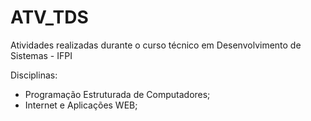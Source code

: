 # ATV_TDS
Atividades realizadas durante o curso técnico em Desenvolvimento de Sistemas - IFPI

Disciplinas: 
  - Programação Estruturada de Computadores;
  - Internet e Aplicações WEB; 
